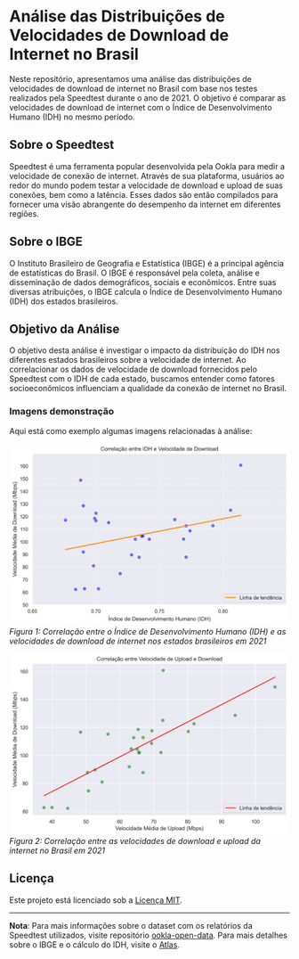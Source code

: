 # Análise das Distribuições de Velocidades de Download de Internet no Brasil

Neste repositório, apresentamos uma análise das distribuições de velocidades de download de internet no Brasil com base nos testes realizados pela Speedtest durante o ano de 2021. O objetivo é comparar as velocidades de download de internet com o Índice de Desenvolvimento Humano (IDH) no mesmo período.

## Sobre o Speedtest
Speedtest é uma ferramenta popular desenvolvida pela Ookla para medir a velocidade de conexão de internet. Através de sua plataforma, usuários ao redor do mundo podem testar a velocidade de download e upload de suas conexões, bem como a latência. Esses dados são então compilados para fornecer uma visão abrangente do desempenho da internet em diferentes regiões.

## Sobre o IBGE
O Instituto Brasileiro de Geografia e Estatística (IBGE) é a principal agência de estatísticas do Brasil. O IBGE é responsável pela coleta, análise e disseminação de dados demográficos, sociais e econômicos. Entre suas diversas atribuições, o IBGE calcula o Índice de Desenvolvimento Humano (IDH) dos estados brasileiros.

## Objetivo da Análise
O objetivo desta análise é investigar o impacto da distribuição do IDH nos diferentes estados brasileiros sobre a velocidade de internet. Ao correlacionar os dados de velocidade de download fornecidos pelo Speedtest com o IDH de cada estado, buscamos entender como fatores socioeconômicos influenciam a qualidade da conexão de internet no Brasil.

### Imagens demonstração

Aqui está como exemplo algumas imagens relacionadas à análise:

![Correlação do IDH com Velocidade de Download](Midia/Correlacao_idh_velocidade.png)
*Figura 1: Correlação entre o Índice de Desenvolvimento Humano (IDH) e as velocidades de download de internet nos estados brasileiros em 2021*


![Correlação das velocidades de download e de upload da internet](Midia/correlacao_upload_download.png)
*Figura 2: Correlação entre as velocidades de download e upload da internet no Brasil em 2021*


## Licença
Este projeto está licenciado sob a [Licença MIT](LICENSE).

---

**Nota**: Para mais informações sobre o dataset com os relatórios da Speedtest utilizados, visite repositório [ookla-open-data](https://github.com/teamookla/ookla-open-data).
Para mais detalhes sobre o IBGE e o cálculo do IDH, visite o [Atlas](http://www.atlasbrasil.org.br/).